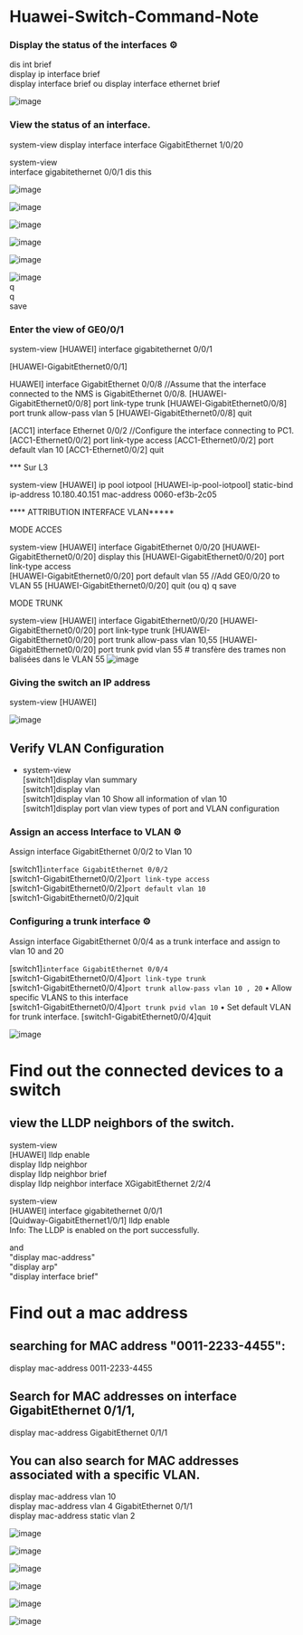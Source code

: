 # Huawei-Switch-Command-Note


### Display the status of the interfaces ⚙️

 <HUAWEI>dis int brief     
 <HUAWEI> display ip interface brief        
 <HUAWEI> display interface brief ou display interface ethernet brief  

 ![image](https://github.com/user-attachments/assets/6805e86c-0f5c-4c93-83f3-2516dba46d12)


### View the status of an interface.

system-view
display interface interface GigabitEthernet 1/0/20

system-view     
interface gigabitethernet 0/0/1
dis this

![image](https://github.com/user-attachments/assets/79e9d97a-4f80-45e5-9e5a-a628686f8848)



   
![image](https://github.com/user-attachments/assets/97882078-bf35-4335-971d-7670b25fbbf0)


![image](https://github.com/user-attachments/assets/1193ba10-54da-4f0f-b856-e250230c3024)

![image](https://github.com/user-attachments/assets/002dbe7f-8579-4af1-b3d2-21a8065cc59c)


![image](https://github.com/user-attachments/assets/5606ef4a-34bf-4fcd-80a8-2633ed7ca30e)

![image](https://github.com/user-attachments/assets/4ac59aa5-eda3-4860-8692-bbdc6bffe354)    
q    
q    
save   





### Enter the view of GE0/0/1
<HUAWEI> system-view
[HUAWEI] interface gigabitethernet 0/0/1

[HUAWEI-GigabitEthernet0/0/1]

HUAWEI] interface GigabitEthernet 0/0/8        //Assume that the interface connected to the NMS is GigabitEthernet 0/0/8. 
[HUAWEI-GigabitEthernet0/0/8] port link-type trunk 
[HUAWEI-GigabitEthernet0/0/8] port trunk allow-pass vlan 5 
[HUAWEI-GigabitEthernet0/0/8] 
quit

[ACC1] interface Ethernet 0/0/2 //Configure the interface connecting to PC1. 
[ACC1-Ethernet0/0/2] port link-type access
 [ACC1-Ethernet0/0/2] port default vlan 10 
[ACC1-Ethernet0/0/2] quit

*** Sur L3
 
 
<HUAWEI> system-view 
[HUAWEI] ip pool iotpool 
[HUAWEI-ip-pool-iotpool] static-bind ip-address 10.180.40.151  mac-address 0060-ef3b-2c05
 
 
**** ATTRIBUTION INTERFACE VLAN*****
 
MODE ACCES
 
<HUAWEI> system-view
[HUAWEI] interface GigabitEthernet 0/0/20
[HUAWEI-GigabitEthernet0/0/20] display this 
[HUAWEI-GigabitEthernet0/0/20] port link-type access  
[HUAWEI-GigabitEthernet0/0/20] port default vlan 55   //Add GE0/0/20 to VLAN 55
[HUAWEI-GigabitEthernet0/0/20] quit (ou q)
<HUAWEI>q
<HUAWEI>save 
 
 
MODE TRUNK
 
<HUAWEI> system-view
[HUAWEI] interface GigabitEthernet0/0/20
[HUAWEI-GigabitEthernet0/0/20] port link-type trunk
[HUAWEI-GigabitEthernet0/0/20] port trunk allow-pass vlan 10,55 
[HUAWEI-GigabitEthernet0/0/20] port trunk pvid vlan 55 # transfère des trames non balisées dans le VLAN 55 ![image](https://github.com/user-attachments/assets/c64e4978-c505-4755-a219-da0ca7a4121c)


### Giving the switch an IP address

<HUAWEI> system-view
[HUAWEI] 
   
  
![image](https://github.com/user-attachments/assets/17ea9407-2604-4627-a626-9fa6f7a06570)


  ## Verify VLAN Configuration   

- system-view  
[switch1]display vlan summary	      
[switch1]display vlan	     
[switch1]display vlan 10	   Show all information of vlan 10     
[switch1]display port vlan	   view types of port and VLAN configuration

### Assign an access Interface to VLAN ⚙️   

Assign interface GigabitEthernet 0/0/2 to Vlan 10

[switch1]`interface GigabitEthernet 0/0/2`      
[switch1-GigabitEthernet0/0/2]`port link-type access`       
[switch1-GigabitEthernet0/0/2]`port default vlan 10`       
[switch1-GigabitEthernet0/0/2]quit


### Configuring a trunk interface ⚙️ 

Assign interface GigabitEthernet 0/0/4 as a trunk interface and assign to vlan 10 and 20   

[switch1]`interface GigabitEthernet 0/0/4`   
[switch1-GigabitEthernet0/0/4]`port link-type trunk`    
[switch1-GigabitEthernet0/0/4]`port trunk allow-pass vlan 10 , 20`   •	Allow specific VLANS to this interface   
[switch1-GigabitEthernet0/0/4]`port trunk pvid vlan 10`    •	Set default VLAN for trunk interface.
[switch1-GigabitEthernet0/0/4]quit



![image](https://github.com/user-attachments/assets/140a57e1-cb21-46f5-a6d6-a73f7cd5f69c)


# Find out the connected devices to a switch 

## view the LLDP neighbors of the switch. 

<HUAWEI> system-view     
[HUAWEI] lldp enable     
display lldp neighbor        
display lldp neighbor brief           
display lldp neighbor interface XGigabitEthernet 2/2/4          

<HUAWEI> system-view      
[HUAWEI] interface gigabitethernet 0/0/1     
[Quidway-GigabitEthernet1/0/1] lldp enable       
Info: The LLDP is enabled on the port successfully.       

and     
 "display mac-address"           
 "display arp"             
 "display interface brief"            
 

# Find out a mac address

## searching for MAC address "0011-2233-4455":    
display mac-address 0011-2233-4455     

## Search for MAC addresses on interface GigabitEthernet 0/1/1,    
display mac-address GigabitEthernet 0/1/1     

## You can also search for MAC addresses associated with a specific VLAN.    
display mac-address vlan 10    
display mac-address vlan 4 GigabitEthernet 0/1/1    
display mac-address static vlan 2


![image](https://github.com/user-attachments/assets/810b73d1-386e-469f-a25b-1459ea29205c)

![image](https://github.com/user-attachments/assets/8651914c-6bd5-459e-9cce-11ceac1b9782)

![image](https://github.com/user-attachments/assets/780c58d4-3f06-4954-9e48-d935eb77bafe)


![image](https://github.com/user-attachments/assets/966f4f86-0529-401b-8553-b9d0ef8ac389)


![image](https://github.com/user-attachments/assets/09f8e033-a00d-4856-9249-d23a3dfbf4e2)

![image](https://github.com/user-attachments/assets/4c0ff4ab-3d75-460e-8239-809ecd8a4259)


